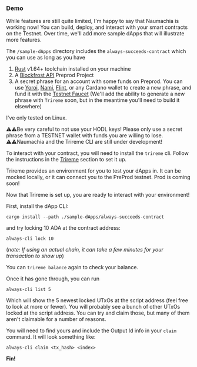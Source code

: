 ### Demo

While features are still quite limited, I'm happy to say that Naumachia is working now! You can build, deploy, and interact
with your smart contracts on the Testnet. Over time, we'll add more sample dApps that will illustrate more features.

The `/sample-dApps` directory includes the `always-succeeds-contract` which you can use as long as you have
1. [Rust](https://www.rust-lang.org/tools/install) v1.64+ toolchain installed on your machine
2. A [Blockfrost API](https://blockfrost.io/#pricing) Preprod Project
3. A secret phrase for an account with some funds on Preprod.
   You can use [Yoroi](https://yoroi-wallet.com/#/), [Nami](https://namiwallet.io/), [Flint](https://flint-wallet.com/),
   or any Cardano wallet to create a new phrase,
   and fund it with the [Testnet Faucet](https://docs.cardano.org/cardano-testnet/tools/faucet)
   (We'll add  the ability to generate a new phrase with `Trireme` soon, but in the meantime you'll need to build it elsewhere)

I've only tested on Linux.

⚠️⚠️Be very careful to not use your HODL keys!
Please only use a secret phrase from a TESTNET wallet with funds you are willing to lose.
⚠️⚠️Naumachia and the Trireme CLI are still under development!

To interact with your contract, you will need to install the `trireme` cli. 
Follow the instructions in the [Trireme](TRIREME.md) section to set it up.

Trireme provides an environment for you to test your dApps in. It can be mocked locally, or it can connect you to 
the PreProd testnet. Prod is coming soon!

Now that Trireme is set up, you are ready to interact with your environment!

First, install the dApp CLI:
```
cargo install --path ./sample-dApps/always-succeeds-contract
```
and try locking 10 ADA at the contract address:
```
always-cli lock 10
```

(*note: If using an actual chain, it can take a few minutes for your transaction to show up*)

You can `trireme balance` again to check your balance. 

Once it has gone through, you can run
```
always-cli list 5
```
Which will show the 5 newest locked UTxOs at the script address (feel free to look at more or fewer). You will probably see
a bunch of other UTxOs locked at the script address. You can try and claim those,
but many of them aren't claimable for a number of reasons.

You will need to find yours and include the Output Id info in your `claim` command. It will look something like:
```
always-cli claim <tx_hash> <index>
```

**Fin!**